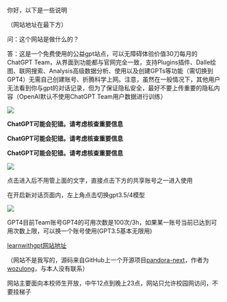 你好，以下是一些说明

（网站地址在最下方）

问：这个网站是做什么的？

答：这是一个免费使用的公益gpt站点，可以无障碍体验价值30刀每月的ChatGPT Team，从界面到功能都与官网完全一致，支持Plugins插件、Dalle绘图、联网搜索、Analysis高级数据分析、使用以及创建GPTs等功能（需切换到GPT4）无需自己创建账号、折腾科学上网。注意，虽然在一般情况下，其他用户无法看到你与gpt的对话记录，但为了保证隐私安全，最好不要上传重要的隐私内容（OpenAI默认不使用ChatGPT Team用户数据进行训练）

![](https://pic.imgdb.cn/item/659f6fd2871b83018a1f96f7.png)

**ChatGPT可能会犯错。请考虑核查重要信息**

**ChatGPT可能会犯错。请考虑核查重要信息**

**ChatGPT可能会犯错。请考虑核查重要信息**

![](https://pic.imgdb.cn/item/657eb68dc458853aefdd8717.png)

点击进入后不用管上面的文字，直接点击下方的共享账号之一进入使用

在开启新对话页面内，左上角点击切换gpt3.5/4模型

![](https://pic.imgdb.cn/item/659f6e3b871b83018a1a8536.png)

GPT4目前Team账号GPT4的可用次数是100次/3h，如果某一账号当前已达到可用次数上限，可以换一个账号使用(GPT3.5基本无限用)

[learnwithgpt网站地址](https://neu.learnwithgpt.club/shared.html)

（网站不是我写的，源码来自GitHub上一个开源项目[pandora-next](https://github.com/pandora-next/deploy)，作者为[wozulong](https://github.com/wozulong)，与本人没有联系）

网站主要面向本校师生开放，中午12点到晚上23点，网站只允许校园网访问，不要挂梯子

